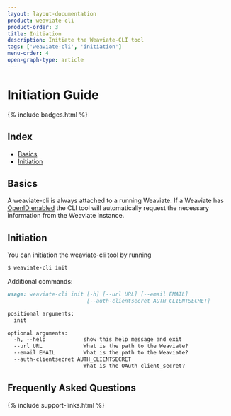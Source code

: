 ```yaml
---
layout: layout-documentation
product: weaviate-cli
product-order: 3
title: Initiation
description: Initiate the Weaviate-CLI tool
tags: ['weaviate-cli', 'initiation']
menu-order: 4
open-graph-type: article
---
```


# Initiation Guide

{% include badges.html %}

## Index

- [Basics](#basics)
- [Initiation](#initiation)

## Basics

A weaviate-cli is always attached to a running Weaviate. If a Weaviate has [OpenID enabled](/documentation/weaviate/current/authentication.html) the CLI tool will automatically request the necessary information from the Weaviate instance.

## Initiation

You can initiation the weaviate-cli tool by running

```bash
$ weaviate-cli init
```

Additional commands:

```markdown
usage: weaviate-cli init [-h] [--url URL] [--email EMAIL]
                         [--auth-clientsecret AUTH_CLIENTSECRET]

positional arguments:
  init

optional arguments:
  -h, --help            show this help message and exit
  --url URL             What is the path to the Weaviate?
  --email EMAIL         What is the path to the Weaviate?
  --auth-clientsecret AUTH_CLIENTSECRET
                        What is the OAuth client_secret?
```

## Frequently Asked Questions

{% include support-links.html %}